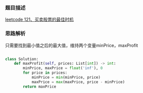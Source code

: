 ### 题目描述

[leetcode 121、买卖股票的最佳时机](https://leetcode-cn.com/problems/best-time-to-buy-and-sell-stock/solution/)

### 思路解析

只需要找到最小值之后的最大值，维持两个变量minPrice，maxProfit

```python

class Solution:
    def maxProfit(self, prices: List[int]) -> int:
        minPrice, maxPrice = float('inf'), 0
        for price in prices:
            minPrice = min(minPrice, price)
            maxPrice = max(maxPrice, price - minPrice)
        return maxPrice



```
